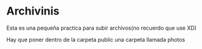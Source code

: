 Archivinis
==========

Esta es una pequeña practica para subir archivos(no recuerdo que use XD)

Hay que poner dentro de la carpeta public una carpeta llamada photos

